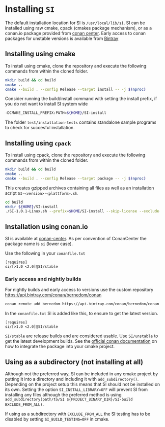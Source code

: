 # Installing `SI`

The default installation location for SI is  `/usr/local/lib/si`. SI can be installed using raw cmake, cpack (cmakes package mechanism), or as a conan.io package provided from [conan center](https://conan.io/center/si). Early access to conan packages for unstable versions is available from [Bintray](https://bintray.com/bernedom/conan/si%3ASI)

## Installing using cmake

To install using cmake, clone the repository and execute the following commands from within the cloned folder. 

```bash
mkdir build && cd build
cmake ..
cmake --build . --config Release --target install -- -j $(nproc)
```

Consider running the build/install command with setting the install prefix, if you do not want to install SI system wide

```bash
-DCMAKE_INSTALL_PREFIX:PATH=${HOME}/SI-install
```

The folder `test/installation-tests` contains standalone sample programs to check for succesful installation.

## Installing using `cpack`

To install using cpack, clone the repository and execute the following commands from within the cloned folder.

```bash
mkdir build && cd build
cmake ..
cmake --build . --config Release --target package -- -j $(nproc)
```

This creates gzipped archives containing all files as well as an installation script `SI-<version>-<plattform>.sh`.

```bash
cd build
mkdir ${HOME}/SI-install
./SI-1.0.1-Linux.sh --prefix=$HOME/SI-install --skip-license --exclude-subdir
```

## Installation using conan.io

SI is available at [conan-center](https://conan.io/center/si/1.7.5/). As per convention of ConanCenter the package name is `si` (lower case).

Use the following in your `conanfile.txt`
```
[requires]
si/[>1.0 <2.0]@SI/stable
```

### Early access and nightly builds

For nightly builds and early access to versions use the custom repository https://api.bintray.com/conan/bernedom/conan

```bash
conan remote add bernedom https://api.bintray.com/conan/bernedom/conan
```
In the `conanfile.txt` SI is added like this, to ensure to get the latest version. 

```
[requires]
si/[>1.0 <2.0]@SI/stable
```

`SI/stable` are release builds and are considered usable. 
Use `SI/unstable` to get the latest development builds. See the [official conan documentation](https://docs.conan.io/en/latest/integrations/build_system/cmake/cmake_generator.html) on how to integrate the package into your cmake project.

## Using as a subdirectory (not installing at all)

Although not the preferred way, SI can be included in any cmake project by putting it into a directory and including it with `add_subdirectory()`. Depending on the project setup this means that SI should not be installed on its own. Setting the option `SI_INSTALL_LIBRARY=OFF` will prevent SI from installing any files although the preferred method is using `add_subdirectory(path/to/SI ${PROJECT_BINARY_DIR}/SI-build EXCLUDE_FROM_ALL)`. 

If using as a subdirectory with `EXCLUDE_FROM_ALL` the SI testing has to be disabled by setting `SI_BUILD_TESTING=OFF` in cmake. 
